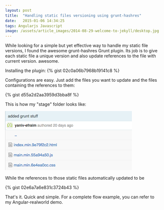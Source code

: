 ```yaml
---
layout: post
title:  "Handling static files versioning using grunt-hashres"
date:   2015-01-06 14:34:25
tags: Angularjs Javascript
image: /assets/article_images/2014-08-29-welcome-to-jekyll/desktop.jpg
---
```


While looking for a simple but yet effective way to handle my static file versions, I found the awesome grunt-hashres Grunt plugin. Its job is to give each static file a unique version and also update references to the file with current version. awesome.

Installing the plugin:
{% gist 02c0a06b7968b19141c8 %}

Configurations are easy. Just add the files you want to update and the files containing the references to them:

{% gist d55a2d2aa3959d3bba8f %}

This is how my "stage" folder looks like:

![](/assets/article_images/2015-01-06-handling-static-files-versioning-using-grunt-hashres/image1.png)

While the references to those static files automatically updated to be

{% gist 02e6a7a6e831c3724b43 %}

That's it. Quick and simple. For a complete flow example, you can refer to my Angular-realworld demo.

[jekyll]:      http://jekyllrb.com
[jekyll-gh]:   https://github.com/jekyll/jekyll
[jekyll-help]: https://github.com/jekyll/jekyll-help
